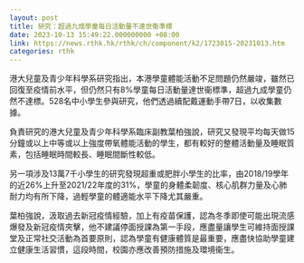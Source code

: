 ```yaml
---
layout: post
title: 研究：超過九成學童每日活動量不達世衞準標
date: 2023-10-13 15:49:22.000000000 +08:00
link: https://news.rthk.hk/rthk/ch/component/k2/1723015-20231013.htm
categories: rthk
---
```


港大兒童及青少年科學系研究指出，本港學童體能活動不足問題仍然嚴竣，雖然已回復至疫情前水平，但仍然只有8%學童每日活動量達世衞標準，超過九成學童仍然不達標。528名中小學生參與研究，他們透過續配戴運動手帶7日，以收集數據。

負責研究的港大兒童及青少年科學系臨床副教葉柏強說，研究又發現平均每天做15分鐘或以上中等或以上強度帶氧體能活動的學生，都有較好的整體活動量及睡眠質素，包括睡眠時間較長、睡眠間斷性較低。

另一項涉及13萬7千小學生的研究發現超重或肥胖小學生的比率，由2018/19學年的近26%上升至2021/22年度的31%，學童的身體柔韌度、核心肌群力量及心肺耐力均有所下降，過輕學童的體適能水平下降尤其嚴重。

葉柏強說，汲取過去新冠疫情經驗，加上有疫苗保護，認為冬季即使可能出現流感爆發及新冠疫情夾擊，他不建議停面授課為第一手段，應盡量讓學生可維持面授課堂及正常社交活動為首要原則，認為學童有健康體質是最重要，應盡快協助學童建立健康生活習慣，這段時間，校園亦應改善預防措施及環境衞生。

